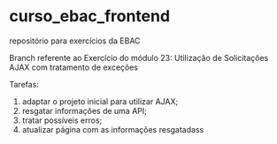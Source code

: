 # curso_ebac_frontend
repositório para exercícios da EBAC

Branch referente ao Exercício do módulo 23: Utilização de Solicitações AJAX com tratamento de exceções

Tarefas:
1. adaptar o projeto inicial para utilizar AJAX;
2. resgatar informações de uma API;
3. tratar possíveis erros;
4. atualizar página com as informações resgatadass